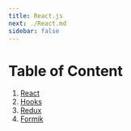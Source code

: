 ```yaml
---
title: React.js
next: ./React.md
sidebar: false
---
```


# Table of Content

1. [React](./React.md)
2. [Hooks](./Hooks.md)
3. [Redux](./Redux.md)
4. [Formik](./Formik.md)
